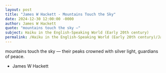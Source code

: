 ```yaml
---
layout: post
title: "James W Hackett - Mountains Touch the Sky"
date: 2024-12-30 12:00:00 -0000
author: James W Hackett
quote: "mountains touch the sky —"
subject: Haiku in the English-Speaking World (Early 20th century)
permalink: /Haiku in the English-Speaking World (Early 20th century)/James W Hackett/James W Hackett - Mountains Touch the Sky
---
```


mountains touch the sky —
     their peaks crowned with silver light,
         guardians of peace.

- James W Hackett
